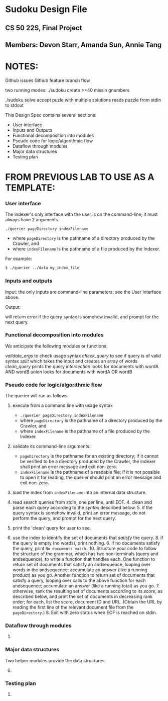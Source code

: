 # Sudoku Design File

## CS 50 22S, Final Project

## Members: Devon Starr, Amanda Sun, Annie Tang


# NOTES: 

Github issues
Github feature branch flow

two running modes:
./sudoku create
    >=40 missin gnumbers

./sudoku solve
    accept puzle with multiple solutions
    reads puzzle from stdin to stdout

This Design Spec contains several sections:

* User interface
* Inputs and Outputs
* Functional decomposition into modules
* Pseudo code for logic/algorithmic flow
* Dataflow through modules
* Major data structures
* Testing plan

# FROM PREVIOUS LAB TO USE AS A TEMPLATE:

### User interface

The indexer's only interface with the user is on the command-line; it must always have 2 arguments.

`./querier pageDirectory indexFilename`
   * where `pageDirectory` is the pathname of a directory produced by the Crawler, and
   * where `indexFilename` is the pathname of a file produced by the Indexer.

For example:

``` bash
$ ./querier ../data my_index_file
```

### Inputs and outputs

Input: the only inputs are command-line parameters; see the User Interface above.

Output: 

will return error if the query syntax is somehow invalid, and prompt for the next query.

### Functional decomposition into modules

We anticipate the following modules or functions:

*validate_args* to check usage syntax
*check_query* to see if query is of valid syntax
*split* which takes the input and creates an array of words
*clean_query* prints the query
*intersection* looks for documents with wordA AND wordB
*union* looks for documents with wordA OR wordB

### Pseudo code for logic/algorithmic flow
The querier will run as follows:

1. execute from a command line with usage syntax
   * `./querier pageDirectory indexFilename`
   * where `pageDirectory` is the pathname of a directory produced by the Crawler, and
   * where `indexFilename` is the pathname of a file produced by the Indexer.

2. validate its command-line arguments:
	* `pageDirectory` is the pathname for an existing directory; if it cannot be verified to be a directory produced by the Crawler, the indexer shall print an error message and exit non-zero. 
	* `indexFilename` is the pathname of a readable file; if it is not possible to open it for reading, the querier should print an error message and exit non-zero.

2. load the index from `indexFilename` into an internal data structure.

3. read search queries from stdin, one per line, until EOF.
	4. clean and parse each query according to the *syntax* described below.
	5. if the query syntax is somehow invalid, print an error message, do not perform the query, and prompt for the next query.
6. print the 'clean' query for user to see.
7. use the index to identify the set of documents that *satisfy* the query.
	8. if the query is empty (no words), print nothing.
	6. if no documents satisfy the query, print `No documents match.`
	10. Structure your code to follow the structure of the grammar, which has two non-terminals (query and andsequence), to write a function that handles each.
One function to return set of documents that satisfy an andsequence, looping over words in the andsequence; accumulate an answer (like a running product) as you go.
Another function to return set of documents that satisfy a query, looping over calls to the above function for each andsequence; accumulate an answer (like a running total) as you go.
	7. otherwise, rank the resulting set of documents according to its *score*, as described below, and print the set of documents in decreasing rank order; for each, list the score, document ID and URL.
(Obtain the URL by reading the first line of the relevant document file from the `pageDirectory`.)
	8. Exit with zero status when EOF is reached on stdin.

### Dataflow through modules

 1. 

### Major data structures

Two helper modules provide the data structures:

 6.

### Testing plan
1. 